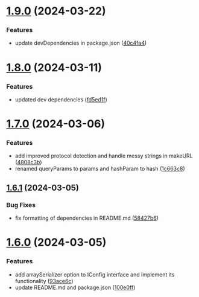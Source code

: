 # [1.9.0](https://github.com/TheNaubit/make-url/compare/v1.8.0...v1.9.0) (2024-03-22)


### Features

* update devDependencies in package.json ([40c4fa4](https://github.com/TheNaubit/make-url/commit/40c4fa4926bfb40224643fbc50c343ec71b4144a))



# [1.8.0](https://github.com/TheNaubit/make-url/compare/v1.7.0...v1.8.0) (2024-03-11)


### Features

* updated dev dependencies ([fd5ed1f](https://github.com/TheNaubit/make-url/commit/fd5ed1f0e86594778a8473e610c12ceadf688cf1))



# [1.7.0](https://github.com/TheNaubit/make-url/compare/v1.6.1...v1.7.0) (2024-03-06)


### Features

* add improved protocol detection and handle messy strings in makeURL ([4808c3b](https://github.com/TheNaubit/make-url/commit/4808c3b6c8c282f696bf773378d25e8307cc32a5))
* renamed queryParams to params and hashParam to hash ([1c663c8](https://github.com/TheNaubit/make-url/commit/1c663c8dbab84d98db8983acea566da722fe0b83))



## [1.6.1](https://github.com/TheNaubit/make-url/compare/v1.6.0...v1.6.1) (2024-03-05)


### Bug Fixes

* fix formatting of dependencies in README.md ([58427b6](https://github.com/TheNaubit/make-url/commit/58427b6f17a6075ea3f2be01fe5ebbe9ba6386ce))



# [1.6.0](https://github.com/TheNaubit/make-url/compare/v1.5.0...v1.6.0) (2024-03-05)


### Features

* add arraySerializer option to IConfig interface and implement its functionality ([93ace6c](https://github.com/TheNaubit/make-url/commit/93ace6c961e01b57227358742f9e7384f0d811c6))
* update README.md and package.json ([100e0ff](https://github.com/TheNaubit/make-url/commit/100e0ff517c73cc039865b24ec39b51d703317aa))



